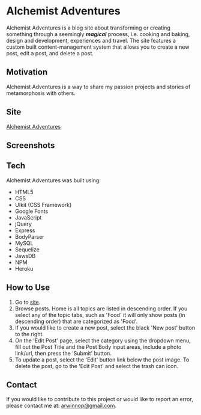 # Alchemist Adventures
Alchemist Adventures is a blog site about transforming or creating something through a seemingly **_magical_** process, i.e. cooking and baking, design and development, experiences and travel. The site features a custom built content-management system that allows you to create a new post, edit a post, and delete a post. 

## Motivation
Alchemist Adventures is a way to share my passion projects and stories of metamorphosis with others. 

## Site
[Alchemist Adventures](https://hidden-journey-92439.herokuapp.com/ "Alchemist Adventures Blog")

## Screenshots 

## Tech
Alchemist Adventures was built using: 
* HTML5
* CSS 
* UIkit (CSS Framework)
* Google Fonts
* JavaScript
* jQuery
* Express
* BodyParser
* MySQL
* Sequelize
* JawsDB 
* NPM
* Heroku

## How to Use
1. Go to [site].
2. Browse posts. Home is all topics are listed in descending order. If you select any of the topic tabs, such as 'Food' it will only show posts (in descending order) that are categorized as 'Food'. 
3. If you would like to create a new post, select the black 'New post' button to the right.
4. On the 'Edit Post' page, select the category using the dropdown menu, fill out the Post Title and the Post Body input areas, include a photo link/url, then press the 'Submit' button. 
5. To update a post, select the 'Edit' button link below the post image. To delete the post, go to the 'Edit Post' and select the trash can icon.

## Contact
If you would like to contribute to this project or would like to report an error, please contact me at: arwinnop@gmail.com. 

[site]: https://hidden-journey-92439.herokuapp.com/
